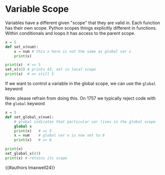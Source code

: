 # Variable Scope

Variables have a different given "scope" that they are valid in. Each function has their own scope. Python scopes things explicitly different in functions. Within conditionals and loops it has access to the parent scope.

```py
x = 5
def set_x(num):
	x = num # this x here is not the same as global var x
	print(x)

print(x)  # => 5
set_x(43) # prints 43, set in local scope
print(x)  # => still 5
```

If we want to control a variable in the global scope, we can use the `global` keyword

Note: please refrain from doing this. On 1757 we typically reject code with the `global` keyword

```py
x = 5
def set_global_x(num):
    # global indicates that particular var lives in the global scope
    global x
    print(x)   # => 5
    x = num    # global var x is now set to 6
    print(x)   # => 6

print(x)
set_global_x(43)
print(x) # retains its scope
```

{{#authors lmaxwell24}}
